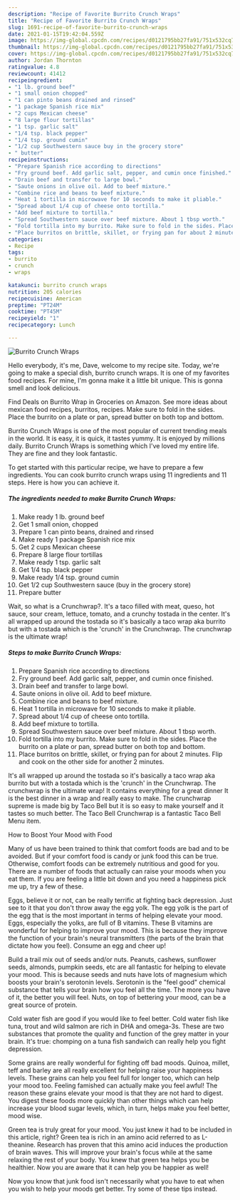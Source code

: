 ```yaml
---
description: "Recipe of Favorite Burrito Crunch Wraps"
title: "Recipe of Favorite Burrito Crunch Wraps"
slug: 1691-recipe-of-favorite-burrito-crunch-wraps
date: 2021-01-15T19:42:04.559Z
image: https://img-global.cpcdn.com/recipes/d0121795bb27fa91/751x532cq70/burrito-crunch-wraps-recipe-main-photo.jpg
thumbnail: https://img-global.cpcdn.com/recipes/d0121795bb27fa91/751x532cq70/burrito-crunch-wraps-recipe-main-photo.jpg
cover: https://img-global.cpcdn.com/recipes/d0121795bb27fa91/751x532cq70/burrito-crunch-wraps-recipe-main-photo.jpg
author: Jordan Thornton
ratingvalue: 4.8
reviewcount: 41412
recipeingredient:
- "1 lb. ground beef"
- "1 small onion chopped"
- "1 can pinto beans drained and rinsed"
- "1 package Spanish rice mix"
- "2 cups Mexican cheese"
- "8 large flour tortillas"
- "1 tsp. garlic salt"
- "1/4 tsp. black pepper"
- "1/4 tsp. ground cumin"
- "1/2 cup Southwestern sauce buy in the grocery store"
- " butter"
recipeinstructions:
- "Prepare Spanish rice according to directions"
- "Fry ground beef. Add garlic salt, pepper, and cumin once finished."
- "Drain beef and transfer to large bowl."
- "Saute onions in olive oil. Add to beef mixture."
- "Combine rice and beans to beef mixture."
- "Heat 1 tortilla in microwave for 10 seconds to make it pliable."
- "Spread about 1/4 cup of cheese onto tortilla."
- "Add beef mixture to tortilla."
- "Spread Southwestern sauce over beef mixture. About 1 tbsp worth."
- "Fold tortilla into my burrito. Make sure to fold in the sides. Place the burrito on a plate or pan, spread butter on both top and bottom."
- "Place burritos on brittle, skillet, or frying pan for about 2 minutes. Flip and cook on the other side for another 2 minutes."
categories:
- Recipe
tags:
- burrito
- crunch
- wraps

katakunci: burrito crunch wraps 
nutrition: 205 calories
recipecuisine: American
preptime: "PT24M"
cooktime: "PT45M"
recipeyield: "1"
recipecategory: Lunch

---
```



![Burrito Crunch Wraps](https://img-global.cpcdn.com/recipes/d0121795bb27fa91/751x532cq70/burrito-crunch-wraps-recipe-main-photo.jpg)

Hello everybody, it's me, Dave, welcome to my recipe site. Today, we're going to make a special dish, burrito crunch wraps. It is one of my favorites food recipes. For mine, I'm gonna make it a little bit unique. This is gonna smell and look delicious.

Find Deals on Burrito Wrap in Groceries on Amazon. See more ideas about mexican food recipes, burritos, recipes. Make sure to fold in the sides. Place the burrito on a plate or pan, spread butter on both top and bottom.

Burrito Crunch Wraps is one of the most popular of current trending meals in the world. It is easy, it is quick, it tastes yummy. It is enjoyed by millions daily. Burrito Crunch Wraps is something which I've loved my entire life. They are fine and they look fantastic.


To get started with this particular recipe, we have to prepare a few ingredients. You can cook burrito crunch wraps using 11 ingredients and 11 steps. Here is how you can achieve it.

<!--inarticleads1-->

##### The ingredients needed to make Burrito Crunch Wraps:

1. Make ready 1 lb. ground beef
1. Get 1 small onion, chopped
1. Prepare 1 can pinto beans, drained and rinsed
1. Make ready 1 package Spanish rice mix
1. Get 2 cups Mexican cheese
1. Prepare 8 large flour tortillas
1. Make ready 1 tsp. garlic salt
1. Get 1/4 tsp. black pepper
1. Make ready 1/4 tsp. ground cumin
1. Get 1/2 cup Southwestern sauce (buy in the grocery store)
1. Prepare  butter


Wait, so what is a Crunchwrap?. It&#39;s a taco filled with meat, queso, hot sauce, sour cream, lettuce, tomato, and a crunchy tostada in the center. It&#39;s all wrapped up around the tostada so it&#39;s basically a taco wrap aka burrito but with a tostada which is the &#39;crunch&#39; in the Crunchwrap. The crunchwrap is the ultimate wrap! 

<!--inarticleads2-->

##### Steps to make Burrito Crunch Wraps:

1. Prepare Spanish rice according to directions
1. Fry ground beef. Add garlic salt, pepper, and cumin once finished.
1. Drain beef and transfer to large bowl.
1. Saute onions in olive oil. Add to beef mixture.
1. Combine rice and beans to beef mixture.
1. Heat 1 tortilla in microwave for 10 seconds to make it pliable.
1. Spread about 1/4 cup of cheese onto tortilla.
1. Add beef mixture to tortilla.
1. Spread Southwestern sauce over beef mixture. About 1 tbsp worth.
1. Fold tortilla into my burrito. Make sure to fold in the sides. Place the burrito on a plate or pan, spread butter on both top and bottom.
1. Place burritos on brittle, skillet, or frying pan for about 2 minutes. Flip and cook on the other side for another 2 minutes.


It&#39;s all wrapped up around the tostada so it&#39;s basically a taco wrap aka burrito but with a tostada which is the &#39;crunch&#39; in the Crunchwrap. The crunchwrap is the ultimate wrap! It contains everything for a great dinner It is the best dinner in a wrap and really easy to make. The crunchwrap supreme is made big by Taco Bell but it is so easy to make yourself and it tastes so much better. The Taco Bell Crunchwrap is a fantastic Taco Bell Menu item. 

How to Boost Your Mood with Food


Many of us have been trained to think that comfort foods are bad and to be avoided. But if your comfort food is candy or junk food this can be true. Otherwise, comfort foods can be extremely nutritious and good for you. There are a number of foods that actually can raise your moods when you eat them. If you are feeling a little bit down and you need a happiness pick me up, try a few of these.

Eggs, believe it or not, can be really terrific at fighting back depression. Just see to it that you don't throw away the egg yolk. The egg yolk is the part of the egg that is the most important in terms of helping elevate your mood. Eggs, especially the yolks, are full of B vitamins. These B vitamins are wonderful for helping to improve your mood. This is because they improve the function of your brain's neural transmitters (the parts of the brain that dictate how you feel). Consume an egg and cheer up!

Build a trail mix out of seeds and/or nuts. Peanuts, cashews, sunflower seeds, almonds, pumpkin seeds, etc are all fantastic for helping to elevate your mood. This is because seeds and nuts have lots of magnesium which boosts your brain's serotonin levels. Serotonin is the "feel good" chemical substance that tells your brain how you feel all the time. The more you have of it, the better you will feel. Nuts, on top of bettering your mood, can be a great source of protein.

Cold water fish are good if you would like to feel better. Cold water fish like tuna, trout and wild salmon are rich in DHA and omega-3s. These are two substances that promote the quality and function of the grey matter in your brain. It's true: chomping on a tuna fish sandwich can really help you fight depression. 

Some grains are really wonderful for fighting off bad moods. Quinoa, millet, teff and barley are all really excellent for helping raise your happiness levels. These grains can help you feel full for longer too, which can help your mood too. Feeling famished can actually make you feel awful! The reason these grains elevate your mood is that they are not hard to digest. You digest these foods more quickly than other things which can help increase your blood sugar levels, which, in turn, helps make you feel better, mood wise.

Green tea is truly great for your mood. You just knew it had to be included in this article, right? Green tea is rich in an amino acid referred to as L-theanine. Research has proven that this amino acid induces the production of brain waves. This will improve your brain's focus while at the same relaxing the rest of your body. You knew that green tea helps you be healthier. Now you are aware that it can help you be happier as well!

Now you know that junk food isn't necessarily what you have to eat when you wish to help your moods get better. Try  some  of  these  tips  instead.

